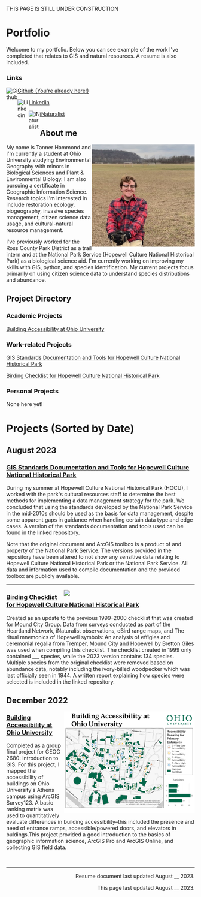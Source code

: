 THIS PAGE IS STILL UNDER CONSTRUCTION

# Portfolio
Welcome to my portfolio. Below you can see example of the work I've completed that relates to GIS and natural resources. A resume is also included. 

### Links
<img align="left" src="https://upload.wikimedia.org/wikipedia/commons/thumb/a/ae/Github-desktop-logo-symbol.svg/1200px-Github-desktop-logo-symbol.svg.png" alt="Github" width="30"/> [Github (You're already here!)](https://github.com/oxyppgyn/Portfolio/edit/main/README.md)

<img align="left" src="https://upload.wikimedia.org/wikipedia/commons/thumb/c/ca/LinkedIn_logo_initials.png/800px-LinkedIn_logo_initials.png" alt="Linkedin" width="30"/> [Linkedin](https://www.linkedin.com/in/tannerkhfyg/)  

<img align="left" src="https://upload.wikimedia.org/wikipedia/en/7/76/INaturalist_logo.png" alt="iNaturalist" width="30"/> [iNaturalist](https://www.inaturalist.org/people/5752149)

## About me
<img align="right" src="https://github.com/oxyppgyn/Portfolio/blob/main/Images/Self.png" alt="Me :)" width="275"/>
<p>My name is Tanner Hammond and I'm currently a student at Ohio University studying Environmental Geography with minors in Biological Sciences and Plant & Environmental Biology. I am also pursuing a certificate in Geographic Information Science. Research topics I'm interested in include restoration ecology, biogeography, invasive species management, citizen science data usage, and cultural-natural resource management.</p>
<p>I've previously worked for the Ross County Park District as a trail intern and at the National Park Service (Hopewell Culture National Historical Park) as a biological science aid. I'm currently working on improving my skills with GIS, python, and species identification. My current projects focus primarily on using citizen science data to understand species distributions and abundance.<p/>

## Project Directory
### Academic Projects
[Building Accessibility at Ohio University](https://github.com/oxyppgyn/Portfolio#building-accessibility-at-ohio-university)
### Work-related Projects
[GIS Standards Documentation and Tools for Hopewell Culture National Historical Park](https://github.com/oxyppgyn/Portfolio#gis-standards-documentation-and-tools-for-hopewell-culture-national-historical-park)

[Birding Checklist for Hopewell Culture National Historical Park](https://github.com/oxyppgyn/Portfolio#birding-checklist-for-hopewell-culture-national-historical-park)

### Personal Projects
None here yet!

# Projects (Sorted by Date)
## August 2023
### <a href="https://github.com/oxyppgyn/HOCU-GIS-Standards">GIS Standards Documentation and Tools for Hopewell Culture National Historical Park</a>
<p>During my summer at Hopewell Culture National Historical Park (HOCU), I worked with the park's cultural resources staff to determine the best methods for implementing a data management strategy for the park. We concluded that using the standards developed by the National Park Service in the mid-2010s should be used as the basis for data management, despite some apparent gaps in guidance when handling certain data type and edge cases. A version of the standards documentation and tools used can be found in the linked repository.<p/>
<p>Note that the original document and ArcGIS toolbox is a product of and property of the National Park Service. The versions provided in the repository have been altered to not show any sensitive data relating to Hopewell Culture National Historical Park or the National Park Service. All data and information used to compile documentation and the provided toolbox are publicly available.<p>
  
---
<img align="right" src="https://github.com/oxyppgyn/HOCU-Birding-List-2023-Update/blob/main/HOCU%20Birding%20Checklist-1.png?raw=true"  width="350"/>

### <a href="https://github.com/oxyppgyn/HOCU-Birding-List-2023-Update">Birding Checklist for Hopewell Culture National Historical Park</a>
Created as an update to the previous 1999–2000 checklist that was created for Mound City Group. Data from surveys conducted as part of the Heartland Network, iNaturalist observations, eBird range maps, and The ritual mnemonics of Hopewell symbols: An analysis of effigies and ceremonial regalia from Tremper, Mound City and Hopewell by Bretton Giles was used when compiling this checklist.
The checklist created in 1999 only contained ___ species, while the 2023 version contains 134 species. Multiple species from the original checklist were removed based on abundance data, notably including the ivory-billed woodpecker which was last officially seen in 1944. A written report explaining how species were selected is included in the linked repository. 

## December 2022

<img align="right" src="https://github.com/oxyppgyn/Building-Accessibility-OU/blob/main/Building%20Accessibility%20at%20Ohio%20University.jpg?raw=true"  width="350"/>

### <a href="https://github.com/oxyppgyn/Building-Accessibility-OU">Building Accessibility at Ohio University</a>
<p>Completed as a group final project for GEOG 2680: Introduction to GIS. For this project, I mapped the accessibility of buildings on Ohio University's Athens campus using ArcGIS Survey123. A basic ranking matrix was used to quantitatively evaluate differences in building accessibility–this included the presence and need of entrance ramps, accessible/powered doors, and elevators in buldings.This project provided a good introduction to the basics of geographic information science, ArcGIS Pro and ArcGIS Online, and collecting GIS field data.<p/>

<br>

---
<p align="right"> Resume document last updated August __ 2023.
<p align="right"> This page last updated August __ 2023.


